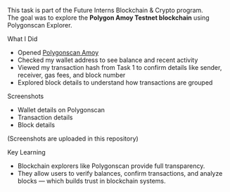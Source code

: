 This task is part of the Future Interns Blockchain & Crypto program.  
The goal was to explore the **Polygon Amoy Testnet blockchain** using Polygonscan Explorer.

What I Did
- Opened [Polygonscan Amoy](https://amoy.polygonscan.com)  
- Checked my wallet address to see balance and recent activity  
- Viewed my transaction hash from Task 1 to confirm details like sender, receiver, gas fees, and block number  
- Explored block details to understand how transactions are grouped  

Screenshots
- Wallet details on Polygonscan  
- Transaction details  
- Block details  

(Screenshots are uploaded in this repository)

Key Learning
- Blockchain explorers like Polygonscan provide full transparency.  
- They allow users to verify balances, confirm transactions, and analyze blocks — which builds trust in blockchain systems.

